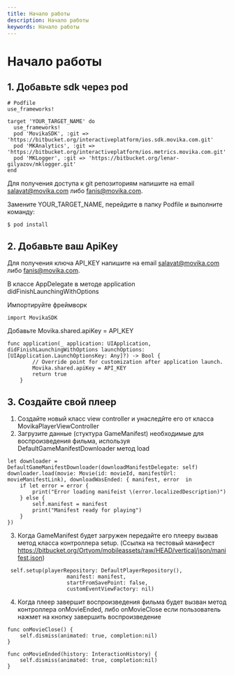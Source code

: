 ```yaml
---
title: Начало работы
description: Начало работы
keywords: Начало работы
---
```


# Начало работы
## 1. Добавьте sdk через pod
```
# Podfile
use_frameworks!

target 'YOUR_TARGET_NAME' do
  use_frameworks!
  pod 'MovikaSDK', :git => 'https://bitbucket.org/interactiveplatform/ios.sdk.movika.com.git'
  pod 'MKAnalytics', :git => 'https://bitbucket.org/interactiveplatform/ios.metrics.movika.com.git'
  pod 'MKLogger', :git => 'https://bitbucket.org/lenar-gilyazov/mklogger.git'
end

```
Для получения доступа к git репозиториям напишите на email salavat@movika.com либо fanis@movika.com. 

Замените YOUR_TARGET_NAME, перейдите в папку Podfile и выполните команду:

````
$ pod install
````

## 2. Добавьте ваш ApiKey 

Для получения ключа API_KEY напишите на email salavat@movika.com либо fanis@movika.com. 

В классе AppDelegate в методе application didFinishLaunchingWithOptions

Импортируйте фреймворк 
````
import MovikaSDK
````

Добавьте Movika.shared.apiKey = API_KEY
````
func application(_ application: UIApplication, didFinishLaunchingWithOptions launchOptions: [UIApplication.LaunchOptionsKey: Any]?) -> Bool {
        // Override point for customization after application launch.
        Movika.shared.apiKey = API_KEY
        return true
    }
````

## 3. Создайте свой плеер

1. Создайте новый класс view controller и унаследйте его от класса MovikaPlayerViewController
2. Загрузите данные (стуктура GameManifest) необходимые для воспроизведения фильма, используя DefaultGameManifestDownloader метод load
```
let downloader = DefaultGameManifestDownloader(downloadManifestDelegate: self)
downloader.load(movie: Movie(id: movieId, manifestUrl: movieManifestLink), downloadWasEnded: { manifest, error  in
    if let error = error {
        print("Error loading manifeist \(error.localizedDescription)")
    } else {
        self.manifest = manifest
        print("Manifest ready for playing")
    }
})
```

3. Когда GameManifest будет загружен передайте его плееру вызвав метод класса контроллера setup. (Ссылка на тестовый манифест https://bitbucket.org/Ortyom/mobileassets/raw/HEAD/vertical/json/manifest.json)
````
 self.setup(playerRepository: DefaultPlayerRepository(),
                   manifest: manifest,
                   startFromSavePoint: false,
                   customEventViewFactory: nil)
````
4. Когда плеер завершит воспроизведения фильма будет вызван метод контроллера onMovieEnded, либо onMovieClose если пользователь нажмет на кнопку завершить воспроизведение
```
func onMovieClose() {
    self.dismiss(animated: true, completion:nil)
}

func onMovieEnded(history: InteractionHistory) {
    self.dismiss(animated: true, completion:nil)
}
```

